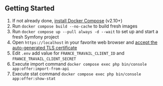 ## Getting Started

1. If not already done, [install Docker Compose](https://docs.docker.com/compose/install/) (v2.10+)
2. Run `docker compose build --no-cache` to build fresh images
3. Run `docker compose up --pull always -d --wait` to set up and start a fresh Symfony project
4. Open `https://localhost` in your favorite web browser and [accept the auto-generated TLS certificate](https://stackoverflow.com/a/15076602/1352334)
5. Edit `.env` add value for `FRANCE_TRAVAIL_CLIENT_ID` and `FRANCE_TRAVAIL_CLIENT_SECRET`
6. Execute import command `docker compose exec php bin/console app:offer:import-from-api`
7. Execute stat command `docker compose exec php bin/console app:offer:show-stat`
